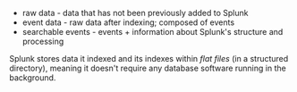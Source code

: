 * raw data - data that has not been previously added to Splunk 
* event data - raw data after indexing; composed of events
* searchable events - events + information about Splunk's structure and processing

Splunk stores data it indexed and its indexes within *flat files* (in a structured directory), meaning it doesn't require any database software running in the background.
